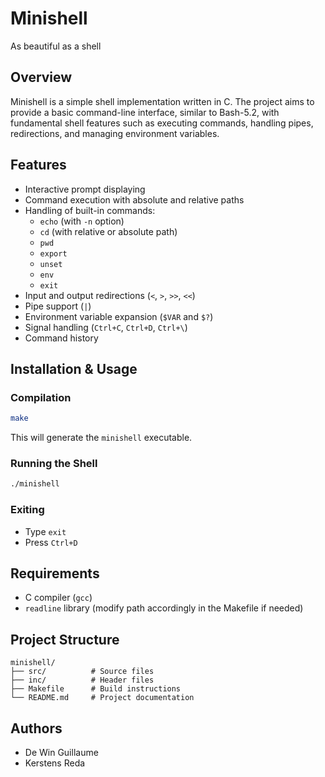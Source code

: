 # Minishell

As beautiful as a shell

## Overview
Minishell is a simple shell implementation written in C. The project aims to provide a basic command-line interface, similar to Bash-5.2, with fundamental shell features such as executing commands, handling pipes, redirections, and managing environment variables.

## Features
- Interactive prompt displaying
- Command execution with absolute and relative paths
- Handling of built-in commands:
  - `echo` (with `-n` option)
  - `cd` (with relative or absolute path)
  - `pwd`
  - `export`
  - `unset`
  - `env`
  - `exit`
- Input and output redirections (`<`, `>`, `>>`, `<<`)
- Pipe support (`|`)
- Environment variable expansion (`$VAR` and `$?`)
- Signal handling (`Ctrl+C`, `Ctrl+D`, `Ctrl+\`)
- Command history

## Installation & Usage
### Compilation
```sh
make
```
This will generate the `minishell` executable.

### Running the Shell
```sh
./minishell
```

### Exiting
- Type `exit`
- Press `Ctrl+D`

## Requirements
- C compiler (`gcc`)
- `readline` library (modify path accordingly in the Makefile if needed)

## Project Structure
```
minishell/
├── src/          # Source files
├── inc/          # Header files
├── Makefile      # Build instructions
└── README.md     # Project documentation
```

## Authors
- De Win Guillaume
- Kerstens Reda
